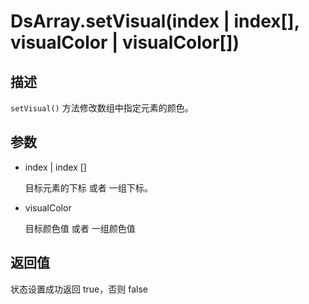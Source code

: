 # DsArray.setVisual(index | index[], visualColor | visualColor[])

## 描述

`setVisual()` 方法修改数组中指定元素的颜色。

## 参数

- index | index []

  目标元素的下标 或者 一组下标。

- visualColor

  目标颜色值 或者 一组颜色值

## 返回值

状态设置成功返回 true，否则 false
